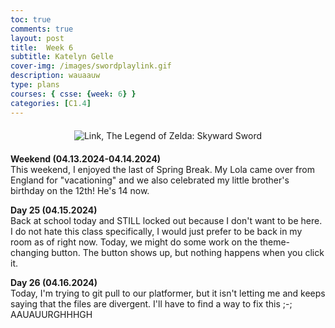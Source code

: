 ```yaml
---
toc: true
comments: true
layout: post
title:  Week 6
subtitle: Katelyn Gelle
cover-img: /images/swordplaylink.gif
description: wauaauw
type: plans
courses: { csse: {week: 6} }
categories: [C1.4]
---
```


<div style="text-align: center; margin-top: 20px; margin-bottom: 20px;">
  <img src="{{site.baseurl}}/images/anito/canyouhearmelink.gif" alt="Link, The Legend of Zelda: Skyward Sword" />
</div>  

**Weekend (04.13.2024-04.14.2024)**  
This weekend, I enjoyed the last of Spring Break. My Lola came over from England for "vacationing" and we also celebrated my little brother's birthday on the 12th! He's 14 now.  

**Day 25 (04.15.2024)**  
Back at school today and STILL locked out because I don't want to be here. I do not hate this class specifically, I would just prefer to be back in my room as of right now. Today, we might do some work on the theme-changing button. The button shows up, but nothing happens when you click it.  

**Day 26 (04.16.2024)**  
Today, I'm trying to git pull to our platformer, but it isn't letting me and keeps saying that the files are divergent. I'll have to find a way to fix this ;-; AAUAUURGHHHGH